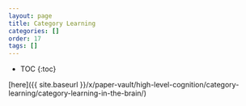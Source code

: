 ```yaml
---
layout: page
title: Category Learning
categories: []
order: 17
tags: []
---
```


* TOC
{:toc}

[here]({{ site.baseurl }}/x/paper-vault/high-level-cognition/category-learning/category-learning-in-the-brain/)
